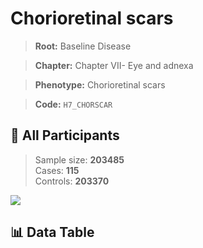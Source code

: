 # Chorioretinal scars

> **Root:** Baseline Disease  

> **Chapter:** Chapter VII- Eye and adnexa  

> **Phenotype:** Chorioretinal scars  

> **Code:** `H7_CHORSCAR`

## 🧪 All Participants  
> Sample size: **203485**  
> Cases: **115**  
> Controls: **203370**
<img src="/Sensitive/Figures/ALL/Incidence/H7_CHORSCAR.png"/>

## 📊 Data Table
<CsvTableMRF src="/Sensitive/Data/ALL/Incidence/COX_H7_CHORSCAR.csv"/>

